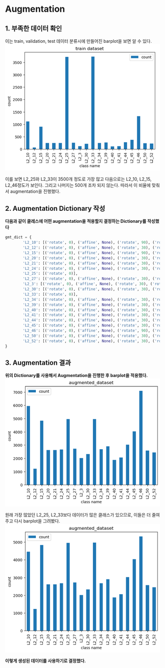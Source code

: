# Augmentation

## 1. 부족한 데이터 확인

이는 train, validation, test 데이터 분류시에 만들어진 barplot을 보면 알 수 있다.<br/>
![](./static/before_aug_dataset.PNG)<br/>

이를 보면 L2_25와 L2_33이 3500개 정도로 가장 많고 다음으로는 L2_10, L2_15, L2_46정도가 보인다. 그리고 나머지는 500개 조차 되지 않는다. 따라서 이 비율에 맞춰서 augmentation을 진행했다.

## 2. Augmentation Dictionary 작성

**다음과 같이 클레스에 어떤 augmentation을 적용할지 결정하는 Dictionary를 작성했다**<br/>
```python
gmt_dict = {
        'L2_10': [('rotate', 0), ('affine', None), ('rotate', 90), ('rotate', 180)],
        'L2_12': [('rotate', 0), ('affine', None), ('rotate', 30), ('rotate', 60), ('rotate', 90), ('rotate', 120), ('rotate', 150), ('rotate', 180), ('rotate', 210), ('rotate', 240), ('rotate', 270), ('rotate', 300), ('rotate', 330)],
        'L2_15': [('rotate', 0), ('affine', None), ('rotate', 90), ('rotate', 180)],
        'L2_20': [('rotate', 0), ('affine', None), ('rotate', 30), ('rotate', 90), ('rotate', 150), ('rotate', 210), ('rotate', 270), ('rotate', 330)],
        'L2_21': [('rotate', 0), ('affine', None), ('rotate', 30), ('rotate', 90), ('rotate', 150), ('rotate', 210), ('rotate', 270), ('rotate', 330)],
        'L2_24': [('rotate', 0), ('affine', None), ('rotate', 30), ('rotate', 90), ('rotate', 150), ('rotate', 210), ('rotate', 270), ('rotate', 330)],
        'L2_25': [('rotate', 0)],
        'L2_27': [('rotate', 0), ('affine', None), ('rotate', 30), ('rotate', 90), ('rotate', 150), ('rotate', 210), ('rotate', 270), ('rotate', 330)],
        'L2_3': [('rotate', 0), ('affine', None), ('rotate', 30), ('rotate', 60), ('rotate', 90), ('rotate', 120), ('rotate', 150), ('rotate', 180), ('rotate', 210), ('rotate', 240), ('rotate', 270), ('rotate', 300), ('rotate', 330)],
        'L2_30': [('rotate', 0), ('affine', None), ('rotate', 30), ('rotate', 90), ('rotate', 150), ('rotate', 210), ('rotate', 270), ('rotate', 330)],
        'L2_33': [('rotate', 0)],
        'L2_34': [('rotate', 0), ('affine', None), ('rotate', 30), ('rotate', 90), ('rotate', 150), ('rotate', 210), ('rotate', 270), ('rotate', 330)],
        'L2_39': [('rotate', 0), ('affine', None), ('rotate', 30), ('rotate', 90), ('rotate', 150), ('rotate', 210), ('rotate', 270), ('rotate', 330)],
        'L2_40': [('rotate', 0), ('affine', None), ('rotate', 30), ('rotate', 60), ('rotate', 90), ('rotate', 120), ('rotate', 150), ('rotate', 180), ('rotate', 210), ('rotate', 240), ('rotate', 270), ('rotate', 300), ('rotate', 330)],
        'L2_41': [('rotate', 0), ('affine', None), ('rotate', 30), ('rotate', 60), ('rotate', 90), ('rotate', 120), ('rotate', 150), ('rotate', 180), ('rotate', 210), ('rotate', 240), ('rotate', 270), ('rotate', 300), ('rotate', 330)],
        'L2_44': [('rotate', 0), ('affine', None), ('rotate', 30), ('rotate', 90), ('rotate', 150), ('rotate', 210), ('rotate', 270), ('rotate', 330)],
        'L2_45': [('rotate', 0), ('affine', None), ('rotate', 30), ('rotate', 90), ('rotate', 150), ('rotate', 210), ('rotate', 270), ('rotate', 330)],
        'L2_46': [('rotate', 0), ('affine', None), ('rotate', 90), ('rotate', 180)],
        'L2_50': [('rotate', 0), ('affine', None), ('rotate', 30), ('rotate', 90), ('rotate', 150), ('rotate', 210), ('rotate', 270), ('rotate', 330)],
        'L2_52': [('rotate', 0), ('affine', None), ('rotate', 30), ('rotate', 90), ('rotate', 150), ('rotate', 210), ('rotate', 270), ('rotate', 330)],
}
```

## 3. Augmentation 결과

**위의 Dictionary를 사용해서 Augmentation을 진행한 후 barplot을 적용했다.**<br/>
![](./static/augmented_dataset.png)<br/>

원래 가장 많았던 L2_25, L2_33보다 데이터가 많은 클래스가 있으므로, 이들은 더 줄여주고 다시 barplot을 그려봤다.<br/>
![](./static/augmented_dataset_fixed.png)<br/>

**이렇게 생성된 데이터를 사용하기로 결정했다.**
